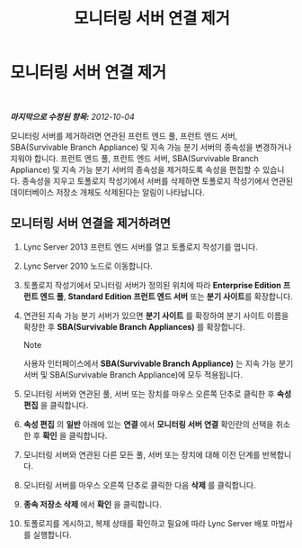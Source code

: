 ﻿---
title: 모니터링 서버 연결 제거
TOCTitle: 모니터링 서버 연결 제거
ms:assetid: c45b22ae-fc06-484a-a05b-735bd1bb7448
ms:mtpsurl: https://technet.microsoft.com/ko-kr/library/JJ721877(v=OCS.15)
ms:contentKeyID: 49885973
ms.date: 08/24/2015
mtps_version: v=OCS.15
ms.translationtype: HT
---

# 모니터링 서버 연결 제거

 

_**마지막으로 수정된 항목:** 2012-10-04_

모니터링 서버를 제거하려면 연관된 프런트 엔드 풀, 프런트 엔드 서버, SBA(Survivable Branch Appliance) 및 지속 가능 분기 서버의 종속성을 변경하거나 지워야 합니다. 프런트 엔드 풀, 프런트 엔드 서버, SBA(Survivable Branch Appliance) 및 지속 가능 분기 서버의 종속성을 제거하도록 속성을 편집할 수 있습니다. 종속성을 지우고 토폴로지 작성기에서 서버를 삭제하면 토폴로지 작성기에서 연관된 데이터베이스 저장소 개체도 삭제된다는 알림이 나타납니다.

## 모니터링 서버 연결을 제거하려면

1.  Lync Server 2013 프런트 엔드 서버를 열고 토폴로지 작성기를 엽니다.

2.  Lync Server 2010 노드로 이동합니다.

3.  토폴로지 작성기에서 모니터링 서버가 정의된 위치에 따라 **Enterprise Edition 프런트 엔드 풀**, **Standard Edition 프런트 엔드 서버** 또는 **분기 사이트**를 확장합니다.

4.  연관된 지속 가능 분기 서버가 있으면 **분기 사이트** 를 확장하여 분기 사이트 이름을 확장한 후 **SBA(Survivable Branch Appliances)** 를 확장합니다.
    

    > [!NOTE]
    > 사용자 인터페이스에서 <STRONG>SBA(Survivable Branch Appliance)</STRONG> 는 지속 가능 분기 서버 및 SBA(Survivable Branch Appliance)에 모두 적용됩니다.



5.  모니터링 서버와 연관된 풀, 서버 또는 장치를 마우스 오른쪽 단추로 클릭한 후 **속성 편집** 을 클릭합니다.

6.  **속성 편집** 의 **일반** 아래에 있는 **연결** 에서 **모니터링 서버 연결** 확인란의 선택을 취소한 후 **확인** 을 클릭합니다.

7.  모니터링 서버와 연관된 다른 모든 풀, 서버 또는 장치에 대해 이전 단계를 반복합니다.

8.  모니터링 서버를 마우스 오른쪽 단추로 클릭한 다음 **삭제** 를 클릭합니다.

9.  **종속 저장소 삭제** 에서 **확인** 을 클릭합니다.

10. 토폴로지를 게시하고, 복제 상태를 확인하고 필요에 따라 Lync Server 배포 마법사를 실행합니다.

